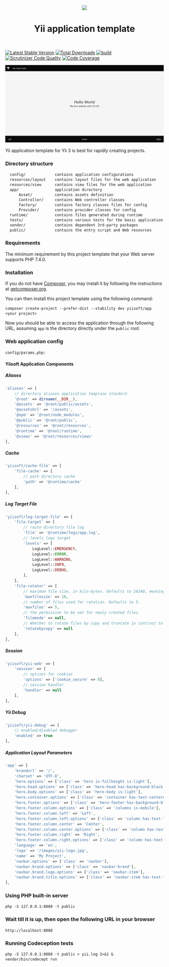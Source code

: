 <p align="center">
    <a href="https://github.com/yiisoft" target="_blank">
        <img src="https://github.com/yiisoft.png" height="100px">
    </a>
    <h1 align="center">Yii application template</h1>
    <br>
</p>

[![Latest Stable Version](https://poser.pugx.org/yiisoft/app/v/stable.png)](https://packagist.org/packages/yiisoft/app)
[![Total Downloads](https://poser.pugx.org/yiisoft/app/downloads.png)](https://packagist.org/packages/yiisoft/app)
[![build](https://github.com/yiisoft/app/workflows/build/badge.svg)](https://github.com/yiisoft/app/actions)
[![Scrutinizer Code Quality](https://scrutinizer-ci.com/g/yiisoft/app/badges/quality-score.png?b=master)](https://scrutinizer-ci.com/g/yiisoft/app/?branch=master)
[![Code Coverage](https://scrutinizer-ci.com/g/yiisoft/app/badges/coverage.png?b=master)](https://scrutinizer-ci.com/g/yiisoft/app/?branch=master)

<p align="center">
    <a href="https://github.com/yiisoft/app" target="_blank">
        <img src="docs/images/home.png" >
    </a>
</p>

Yii application template for Yii 3 is best for rapidly creating projects.

### Directory structure

      config/             contains application configurations
      resources/layout    contains layout files for the web application
      resources/view      contains view files for the web application
      app/                application directory
          Asset/          contains assets definition
          Controller/     contains Web controller classes
          Factory/        contains factory classes files for config
          Provider/       contains provider classes for config
      runtime/            contains files generated during runtime
      tests/              contains various tests for the basic application
      vendor/             contains dependent 3rd-party packages      
      public/             contains the entry script and Web resources

### Requirements

The minimum requirement by this project template that your Web server supports PHP 7.4.0.

### Installation

If you do not have [Composer](http://getcomposer.org/), you may install it by following the instructions
at [getcomposer.org](http://getcomposer.org/doc/00-intro.md#installation-nix).

You can then install this project template using the following command:

~~~
composer create-project --prefer-dist --stability dev yiisoft/app <your project>
~~~

Now you should be able to access the application through the following URL, assuming `app` is the directory
directly under the `public` root.

### Web application config

`config/params.php:`

#### Yiisoft Application Components

##### Aliases
```php
'aliases' => [
    // directory aliases application templase standard
    '@root' => dirname(__DIR__),
    '@assets' => '@root/public/assets',
    '@assetsUrl' => '/assets',
    '@npm' => '@root/node_modules',
    '@public' => '@root/public',
    '@resources' => '@root/resources',
    '@runtime' => '@root/runtime',
    '@views' => '@root/resources/views'
],
```

##### Cache
```php
'yiisoft/cache-file' => [
    'file-cache' => [
        // path directory cache
        'path' => '@runtime/cache'
    ],
],
```

##### Log Target File
```php
'yiisoft/log-target-file' => [
    'file-target' => [
        // route directory file log
        'file' => '@runtime/logs/app.log',
        // levels logs target
        'levels' => [
            LogLevel::EMERGENCY,
            LogLevel::ERROR,
            LogLevel::WARNING,
            LogLevel::INFO,
            LogLevel::DEBUG,
        ],
    ],
    'file-rotator' => [
        // maximum file size, in kilo-bytes. Defaults to 10240, meaning 10MB.
        'maxfilesize' => 10,
        // number of files used for rotation. Defaults to 5.
        'maxfiles' => 5,
        // the permission to be set for newly created files.
        'filemode' => null,
        // Whether to rotate files by copy and truncate in contrast to rotation by renaming files.
        'rotatebycopy' => null
    ],
],
```

##### Session
```php
'yiisoft/yii-web' => [
    'session' => [
        // options for cookies
        'options' => ['cookie_secure' => 0],
        // session handler
        'handler' => null
    ],
],
```

##### Yii Debug
```php
'yiisoft/yii-debug' => [
    // enabled/disabled debugger
    'enabled' => true
],
```

##### Application Layout Parameters
```php
'app' => [
    'brandurl' => '/',
    'charset' => 'UTF-8',
    'hero.options' => ['class' => 'hero is-fullheight is-light'],
    'hero.head.options' => ['class' => 'hero-head has-background-black'],
    'hero.body.options' => ['class' => 'hero-body is-light'],
    'hero.container.options' => ['class' => 'container has-text-centered'],
    'hero.footer.options' => ['class' => 'hero-footer has-background-black'],
    'hero.footer.column.options' => ['class' => 'columns is-mobile'],
    'hero.footer.column.left' => 'Left',
    'hero.footer.column.left.options' => ['class' => 'column has-text-left has-text-light'],
    'hero.footer.column.center' => 'Center',
    'hero.footer.column.center.options' => ['class' => 'column has-text-centered has-text-light'],
    'hero.footer.column.right' => 'Right',
    'hero.footer.column.right.options' => ['class' => 'column has-text-right has-text-light'],
    'language' => 'en',
    'logo' => '/images/yii-logo.jpg',
    'name' => 'My Project',
    'navbar.options' => ['class' => 'navbar'],
    'navbar.brand.options' => ['class' => 'navbar-brand'],
    'navbar.brand.logo.options' => ['class' => 'navbar-item'],
    'navbar.brand.title.options' => ['class' => 'navbar-item has-text-light'],
],
```

### Using PHP built-in server

~~~
php -S 127.0.0.1:8080 -t public
~~~

### Wait till it is up, then open the following URL in your browser

~~~
http://localhost:8080
~~~

### Running Codeception tests

~~~
php -S 127.0.0.1:8080 -t public > yii.log 2>&1 &
vendor/bin/codecept run
~~~
